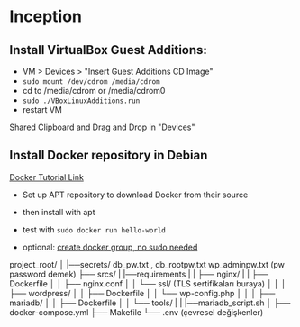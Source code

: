 # Inception

## Install VirtualBox Guest Additions:

- VM > Devices > "Insert Guest Additions CD Image"
- `sudo mount /dev/cdrom /media/cdrom`
- cd to /media/cdrom or /media/cdrom0
- `sudo ./VBoxLinuxAdditions.run`
- restart VM

Shared Clipboard and Drag and Drop in "Devices"

## Install Docker repository in Debian
[Docker Tutorial Link](https://docs.docker.com/engine/install/debian/#install-using-the-repository)

- Set up APT repository to download Docker from their source
- then install with apt
- test with `sudo docker run hello-world`

- optional: [create docker group, no sudo needed](https://docs.docker.com/engine/install/linux-postinstall/)

project_root/
│
|──secrets/ db_pw.txt , db_rootpw.txt wp_adminpw.txt (pw password demek)
├── srcs/
|	|──requirements
|	|	├── nginx/
|		| 		├── Dockerfile
│   	│   	├── nginx.conf
│  		│   	└── ssl/ (TLS sertifikaları buraya)
│   	│
│   	├── wordpress/
│   	│   	├── Dockerfile
│   	│   	└── wp-config.php
│   	│
│   	├── mariadb/
│   	│   ├── Dockerfile
│   	│   └── tools/
|		|			|──mariadb_script.sh
│
├── docker-compose.yml
├── Makefile
└── .env (çevresel değişkenler)
